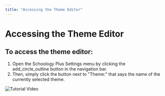 ```yaml
---
title: "Accessing the Theme Editor"
---
```


# Accessing the Theme Editor

## To access the theme editor:
1. Open the Schoology Plus Settings menu by clicking the <span class="material-icons">add_circle_outline</span> button in the navigation bar.
2. Then, simply click the button next to "Theme:" that says the name of the currently selected theme.

![Tutorial Video](https://i.imgur.com/YkPeXkC.gif)